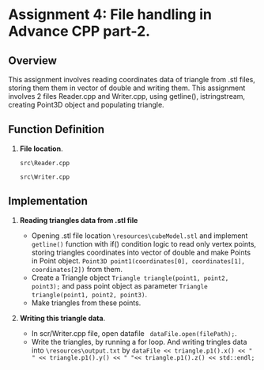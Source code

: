 # Assignment 4: File handling in Advance CPP part-2.
 
## Overview
 
This assignment involves reading coordinates data of triangle from .stl files, storing them them in vector of double and writing them. This assignment involves 2 files Reader.cpp and Writer.cpp, using getline(), istringstream, creating Point3D object and populating triangle.
 
## Function Definition
 
1. **File location**.
 
    `src\Reader.cpp`

    `src\Writer.cpp`

## Implementation

1. **Reading triangles data from .stl file**
    - Opening .stl file location `\resources\cubeModel.stl` and implement `getline()` function with if() condition logic to read only vertex points, storing triangles coordinates into vector of double and make Points in Point object.
    `Point3D point1(coordinates[0], coordinates[1], coordinates[2])` from them.
    - Create a Triangle object `Triangle triangle(point1, point2, point3);` and pass point object as parameter `Triangle triangle(point1, point2, point3)`.
    - Make triangles from these points.

2. **Writing this triangle data**.
   - In scr/Writer.cpp file, open datafile `
  dataFile.open(filePath);`.
   - Write the triangles, by running a for loop. And writing tringles data into `\resources\output.txt` by `dataFile << triangle.p1().x() << " " << triangle.p1().y() << " "<< triangle.p1().z() << std::endl;`